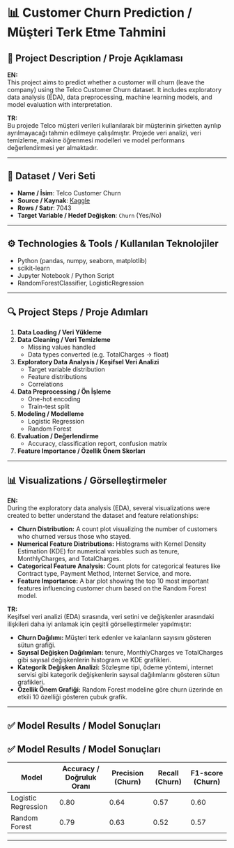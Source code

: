 # 📊 Customer Churn Prediction / Müşteri Terk Etme Tahmini

## 📝 Project Description / Proje Açıklaması

**EN:**  
This project aims to predict whether a customer will churn (leave the company) using the Telco Customer Churn dataset. It includes exploratory data analysis (EDA), data preprocessing, machine learning models, and model evaluation with interpretation.

**TR:**  
Bu projede Telco müşteri verileri kullanılarak bir müşterinin şirketten ayrılıp ayrılmayacağı tahmin edilmeye çalışılmıştır. Projede veri analizi, veri temizleme, makine öğrenmesi modelleri ve model performans değerlendirmesi yer almaktadır.

---

## 📁 Dataset / Veri Seti

- **Name / İsim**: Telco Customer Churn  
- **Source / Kaynak**: [Kaggle](https://www.kaggle.com/datasets/blastchar/telco-customer-churn)  
- **Rows / Satır**: 7043  
- **Target Variable / Hedef Değişken**: `Churn` (Yes/No)

---

## ⚙️ Technologies & Tools / Kullanılan Teknolojiler

- Python (pandas, numpy, seaborn, matplotlib)
- scikit-learn
- Jupyter Notebook / Python Script
- RandomForestClassifier, LogisticRegression

---

## 🔍 Project Steps / Proje Adımları

1. **Data Loading / Veri Yükleme**
2. **Data Cleaning / Veri Temizleme**
   - Missing values handled
   - Data types converted (e.g. TotalCharges → float)
3. **Exploratory Data Analysis / Keşifsel Veri Analizi**
   - Target variable distribution
   - Feature distributions
   - Correlations
4. **Data Preprocessing / Ön İşleme**
   - One-hot encoding
   - Train-test split
5. **Modeling / Modelleme**
   - Logistic Regression
   - Random Forest
6. **Evaluation / Değerlendirme**
   - Accuracy, classification report, confusion matrix
7. **Feature Importance / Özellik Önem Skorları**

---
## 📊 Visualizations / Görselleştirmeler

**EN:**  
During the exploratory data analysis (EDA), several visualizations were created to better understand the dataset and feature relationships:

- **Churn Distribution:** A count plot visualizing the number of customers who churned versus those who stayed.
- **Numerical Feature Distributions:** Histograms with Kernel Density Estimation (KDE) for numerical variables such as tenure, MonthlyCharges, and TotalCharges.
- **Categorical Feature Analysis:** Count plots for categorical features like Contract type, Payment Method, Internet Service, and more.
- **Feature Importance:** A bar plot showing the top 10 most important features influencing customer churn based on the Random Forest model.

**TR:**  
Keşifsel veri analizi (EDA) sırasında, veri setini ve değişkenler arasındaki ilişkileri daha iyi anlamak için çeşitli görselleştirmeler yapılmıştır:

- **Churn Dağılımı:** Müşteri terk edenler ve kalanların sayısını gösteren sütun grafiği.
- **Sayısal Değişken Dağılımları:** tenure, MonthlyCharges ve TotalCharges gibi sayısal değişkenlerin histogram ve KDE grafikleri.
- **Kategorik Değişken Analizi:** Sözleşme tipi, ödeme yöntemi, internet servisi gibi kategorik değişkenlerin sayısal dağılımlarını gösteren sütun grafikleri.
- **Özellik Önem Grafiği:** Random Forest modeline göre churn üzerinde en etkili 10 özelliği gösteren çubuk grafik.

---

## ✅ Model Results / Model Sonuçları

## ✅ Model Results / Model Sonuçları

| Model               | Accuracy / Doğruluk Oranı | Precision (Churn) | Recall (Churn) | F1-score (Churn) |
|---------------------|---------------------------|-------------------|----------------|------------------|
| Logistic Regression  | 0.80                      | 0.64              | 0.57           | 0.60             |
| Random Forest       | 0.79                      | 0.63              | 0.52           | 0.57             |

 ---
